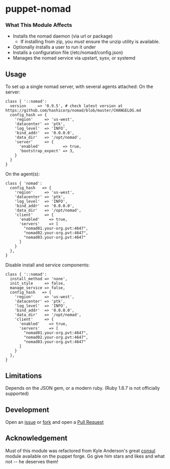 # puppet-nomad

### What This Module Affects

* Installs the nomad daemon (via url or package)
  * If installing from zip, you *must* ensure the unzip utility is available.
* Optionally installs a user to run it under
* Installs a configuration file (/etc/nomad/config.json)
* Manages the nomad service via upstart, sysv, or systemd

## Usage

To set up a single nomad server, with several agents attached:
On the server:
```puppet
class { '::nomad':
  version     => '0.9.5', # check latest version at https://github.com/hashicorp/nomad/blob/master/CHANGELOG.md
  config_hash => {
    'region'     => 'us-west',
    'datacenter' => 'ptk',
    'log_level'  => 'INFO',
    'bind_addr'  => '0.0.0.0',
    'data_dir'   => '/opt/nomad',
    'server'     => {
      'enabled'          => true,
      'bootstrap_expect' => 3,
    }
  }
}
```
On the agent(s):
```puppet
class { 'nomad':
  config_hash   => {
    'region'     => 'us-west',
    'datacenter' => 'ptk',
    'log_level'  => 'INFO',
    'bind_addr'  => '0.0.0.0',
    'data_dir'   => '/opt/nomad',
    'client'     => {
      'enabled'    => true,
      'servers'    => [
        "nomad01.your-org.pvt:4647",
        "nomad02.your-org.pvt:4647",
        "nomad03.your-org.pvt:4647"
      ]
    }
  },
}

```
Disable install and service components:
```puppet
class { '::nomad':
  install_method => 'none',
  init_style     => false,
  manage_service => false,
  config_hash   => {
    'region'     => 'us-west',
    'datacenter' => 'ptk',
    'log_level'  => 'INFO',
    'bind_addr'  => '0.0.0.0',
    'data_dir'   => '/opt/nomad',
    'client'     => {
      'enabled'    => true,
      'servers'    => [
        "nomad01.your-org.pvt:4647",
        "nomad02.your-org.pvt:4647",
        "nomad03.your-org.pvt:4647"
      ]
    }
  },
}
```

## Limitations

Depends on the JSON gem, or a modern ruby. (Ruby 1.8.7 is not officially supported)

## Development
Open an [issue](https://github.com/dudemcbacon/puppet-nomad/issues) or
[fork](https://github.com/dudemcbacon/puppet-nomad/fork) and open a
[Pull Request](https://github.com/dudemcbacon/puppet-nomad/pulls)

## Acknowledgement

Must of this module was refactored from Kyle Anderson's great [consul](https://github.com/solarkennedy/puppet-consul) module available on the puppet forge. Go give him stars and likes and what not -- he deserves them!
